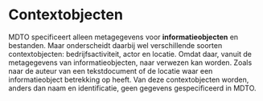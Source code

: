 # Contextobjecten

MDTO specificeert alleen metagegevens voor **informatieobjecten** en bestanden. Maar onderscheidt daarbij wel verschillende soorten contextobjecten: bedrijfsactiviteit, actor en locatie. Omdat daar, vanuit de metagegevens van informatieobjecten, naar verwezen kan worden. Zoals naar de auteur van een tekstdocument of de locatie waar een informatieobject betrekking op heeft. Van deze contextobjecten worden, anders dan naam en identificatie, geen gegevens gespecificeerd in MDTO. 